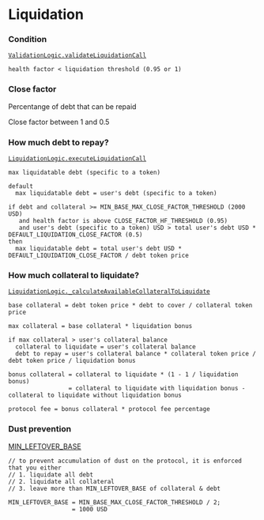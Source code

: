 # Liquidation

### Condition

[`ValidationLogic.validateLiquidationCall`](https://github.com/aave-dao/aave-v3-origin/blob/5431379f8beb4d7128c84a81ced3917d856efa84/src/contracts/protocol/libraries/logic/ValidationLogic.sol#L379-L424)

```
health factor < liquidation threshold (0.95 or 1)
```

### Close factor

Percentange of debt that can be repaid

Close factor between 1 and 0.5

### How much debt to repay?

[`LiquidationLogic.executeLiquidationCall`](https://github.com/aave-dao/aave-v3-origin/blob/5431379f8beb4d7128c84a81ced3917d856efa84/src/contracts/protocol/libraries/logic/LiquidationLogic.sol#L199-L437)

```
max liquidatable debt (specific to a token)

default
  max liquidatable debt = user's debt (specific to a token)

if debt and collateral >= MIN_BASE_MAX_CLOSE_FACTOR_THRESHOLD (2000 USD)
   and health factor is above CLOSE_FACTOR_HF_THRESHOLD (0.95)
   and user's debt (specific to a token) USD > total user's debt USD * DEFAULT_LIQUIDATION_CLOSE_FACTOR (0.5)
then
  max liquidatable debt = total user's debt USD * DEFAULT_LIQUIDATION_CLOSE_FACTOR / debt token price
```

### How much collateral to liquidate?

[`LiquidationLogic._calculateAvailableCollateralToLiquidate`](https://github.com/aave-dao/aave-v3-origin/blob/5431379f8beb4d7128c84a81ced3917d856efa84/src/contracts/protocol/libraries/logic/LiquidationLogic.sol#L633-L684)

```
base collateral = debt token price * debt to cover / collateral token price

max collateral = base collateral * liquidation bonus

if max collateral > user's collateral balance
  collateral to liquidate = user's collateral balance
  debt to repay = user's collateral balance * collateral token price / debt token price / liquidation bonus

bonus collateral = collateral to liquidate * (1 - 1 / liquidation bonus)
                 = collateral to liquidate with liquidation bonus - collateral to liquidate without liquidation bonus

protocol fee = bonus collateral * protocol fee percentage
```

### Dust prevention

[MIN_LEFTOVER_BASE](https://github.com/aave-dao/aave-v3-origin/blob/5431379f8beb4d7128c84a81ced3917d856efa84/src/contracts/protocol/libraries/logic/LiquidationLogic.sol#L320-L344)

```
// to prevent accumulation of dust on the protocol, it is enforced that you either
// 1. liquidate all debt
// 2. liquidate all collateral
// 3. leave more than MIN_LEFTOVER_BASE of collateral & debt

MIN_LEFTOVER_BASE = MIN_BASE_MAX_CLOSE_FACTOR_THRESHOLD / 2;
                  = 1000 USD
```
